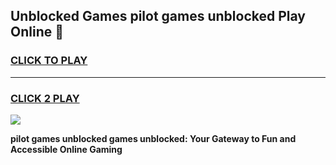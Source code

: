 
## Unblocked Games pilot games unblocked Play Online 👋
<h3>
<a href="https://news.freeplayer.one?title=pilot_games_unblocked&ref=17F">CLICK TO PLAY</a></h3>
<hr>

<h3>
<a href="https://news.freeplayer.one?title=pilot_games_unblocked&ref=17F">CLICK 2 PLAY</a>
  
</h3>

<a href="https://news.freeplayer.one?title=pilot_games_unblocked&ref=17F/"><img src="https://clearcache.store/games.png"></a>


**pilot games unblocked games unblocked: Your Gateway to Fun and Accessible Online Gaming**
